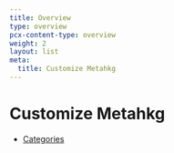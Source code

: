 ```yaml
---
title: Overview
type: overview
pcx-content-type: overview
weight: 2
layout: list
meta:
  title: Customize Metahkg
---
```


# Customize Metahkg

- [Categories](./categories)
